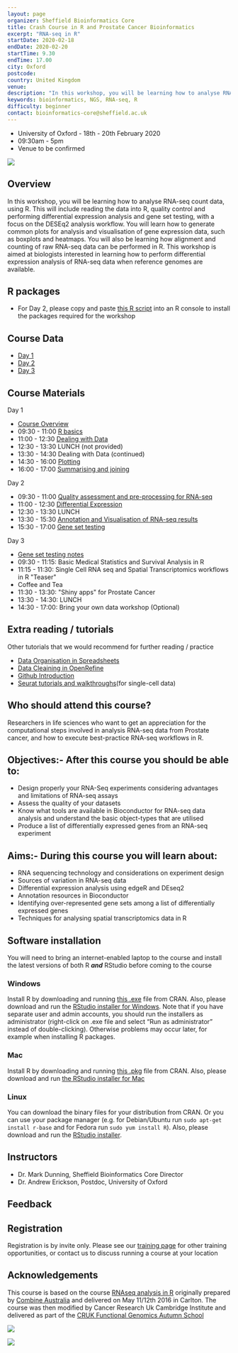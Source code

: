 ```yaml
---
layout: page
organizer: Sheffield Bioinformatics Core
title: Crash Course in R and Prostate Cancer Bioinformatics
excerpt: "RNA-seq in R"
startDate: 2020-02-18
endDate: 2020-02-20
startTime: 9.30
endTime: 17.00
city: Oxford
postcode: 
country: United Kingdom
venue: 
description: "In this workshop, you will be learning how to analyse RNA-seq count data, using R. This will include reading the data into R, quality control and performing differential expression analysis and gene set testing, with a focus on the edgeR analysis workflow. You will learn how to generate common plots for analysis and visualisation of gene expression data, such as boxplots and heatmaps. You will also be learning how alignment and counting of raw RNA-seq data can be performed in R. This workshop is aimed at biologists interested in learning how to perform differential expression analysis of RNA-seq data when reference genomes are available.."
keywords: bioinformatics, NGS, RNA-seq, R
difficulty: beginner
contact: bioinformatics-core@sheffield.ac.uk
---
```


- University of Oxford - 18th - 20th February 2020
- 09:30am - 5pm
- Venue to be confirmed


![](/images/NDS_Ox_logo_v4.png)

## Overview

In this workshop, you will be learning how to analyse RNA-seq count data, using R. This will include reading the data into R, quality control and performing differential expression analysis and gene set testing, with a focus on the DESEq2 analysis workflow. You will learn how to generate common plots for analysis and visualisation of gene expression data, such as boxplots and heatmaps. You will also be learning how alignment and counting of raw RNA-seq data can be performed in R. This workshop is aimed at biologists interested in learning how to perform differential expression analysis of RNA-seq data when reference genomes are available.

## R packages

- For Day 2, please copy and paste [this R script](https://raw.githubusercontent.com/sheffield-bioinformatics-core/prostate-bioinformatics/master/install_bioc-packages.R?token=AA462NKRWTCYUUW2VQ3TKQ26JQD2E) into an R console to install the packages required for the workshop

## Course Data

- [Day 1](http://sbc.shef.ac.uk/workshops/2019-09-17-r/CourseData.zip)
- [Day 2](https://drive.google.com/file/d/1k-ol5waIdcayaCcyTLvhEYcMMWKiQjnx/view?usp=sharing)
- [Day 3]()

## Course Materials

Day 1

- [Course Overview](https://sbc.shef.ac.uk/prostate-bioinformatics/intro_slides.html)
- 09:30 - 11:00 [R basics](https://sbc.shef.ac.uk/workshops/2019-09-17-r/crash-course.nb.html#r_basics)
- 11:00 - 12:30 [Dealing with Data](https://sbc.shef.ac.uk/workshops/2019-09-17-r/crash-course.nb.html#dealing-with-data)
- 12:30 - 13:30 LUNCH (not provided)
- 13:30 - 14:30 Dealing with Data (continued)
- 14:30 - 16:00 [Plotting](https://sbc.shef.ac.uk/workshops/2019-09-17-r/crash-course.nb.html#plotting)
- 16:00 - 17:00 [Summarising and joining](https://sbc.shef.ac.uk/workshops/2019-09-17-r/crash-course.nb.html#summarising_and_grouping_with_dplyr)

Day 2

- 09:30 - 11:00 [Quality assessment and pre-processing for RNA-seq](https://sbc.shef.ac.uk/prostate-bioinformatics/rna-seq-preprocessing.nb.html)
- 11:00 - 12:30 [Differential Expression](https://sbc.shef.ac.uk/prostate-bioinformatics/rna-seq-de.nb.html)
- 12:30 - 13:30 LUNCH
- 13:30 - 15:30 [Annotation and Visualisation of RNA-seq results](https://sbc.shef.ac.uk/prostate-bioinformatics/rna-seq-annotation-visualisation.nb.html)
- 15:30 - 17:00 [Gene set testing](https://sbc.shef.ac.uk/prostate-bioinformatics/rna-seq-gene-set-testing.nb.html)

Day 3
- [Gene set testing notes](https://sbc.shef.ac.uk/prostate-bioinformatics/Day3.nb.html)
- 09:30 - 11:15: Basic Medical Statistics and Survival Analysis in R
- 11:15 - 11:30: Single Cell RNA seq and Spatial Transcriptomics workflows in R "Teaser"
- Coffee and Tea
- 11:30 - 13:30: "Shiny apps" for Prostate Cancer
- 13:30 - 14:30: LUNCH
- 14:30 - 17:00: Bring your own data workshop (Optional)

## Extra reading / tutorials

Other tutorials that we would recommend for further reading / practice

- [Data Organisation in Spreadsheets](https://datacarpentry.org/spreadsheet-ecology-lesson/)
- [Data Cleaining in OpenRefine](https://datacarpentry.org/OpenRefine-ecology-lesson/)
- [Github Introduction](https://guides.github.com/activities/hello-world/)
- [Seurat tutorials and walkthroughs](https://satijalab.org/seurat/vignettes.html)(for single-cell data)

## Who should attend this course?

Researchers in life sciences who want to get an appreciation for the computational steps involved in analysis RNA-seq data from Prostate cancer, and how to execute best-practice RNA-seq workflows in R.

## Objectives:- After this course you should be able to:

- Design properly your RNA-Seq experiments considering advantages and limitations of RNA-seq assays
- Assess the quality of your datasets
- Know what tools are available in Bioconductor for RNA-seq data analysis and understand the basic object-types that are utilised
- Produce a list of differentially expressed genes from an RNA-seq experiment 

## Aims:- During this course you will learn about:

- RNA sequencing technology and considerations on experiment design
- Sources of variation in RNA-seq data
- Differential expression analysis using edgeR and DEseq2
- Annotation resources in Bioconductor
- Identifying over-represented gene sets among a list of differentially expressed genes 
- Techniques for analysing spatial transcriptomics data in R
    
## Software installation
You will need to bring an internet-enabled laptop to the course and install the latest versions of both R ***and*** RStudio before coming to the course

### Windows

Install R by downloading and running [this .exe](http://cran.r-project.org/bin/windows/base/release.htm) file from CRAN. Also, please download and run the [RStudio installer for Windows](https://www.rstudio.com/products/rstudio/download/#download). Note that if you have separate user and admin accounts, you should run the installers as administrator (right-click on .exe file and select “Run as administrator” instead of double-clicking). Otherwise problems may occur later, for example when installing R packages.

### Mac

Install R by downloading and running [this .pkg](http://cran.r-project.org/bin/macosx/R-latest.pkg) file from CRAN. Also, please download and run [the RStudio installer for Mac](https://www.rstudio.com/products/rstudio/download/#download)

### Linux

You can download the binary files for your distribution from CRAN. Or you can use your package manager (e.g. for Debian/Ubuntu run `sudo apt-get install r-base` and for Fedora run `sudo yum install R`). Also, please download and run the [RStudio installer](https://www.rstudio.com/products/rstudio/download/#download).


## Instructors

- Dr. Mark Dunning, Sheffield Bioinformatics Core Director
- Dr. Andrew Erickson, Postdoc, University of Oxford

## Feedback



## Registration 

Registration is by invite only. Please see our [training page](https://sbc.shef.ac.uk/training) for other training opportunities, or contact us to discuss running a course at your location


## Acknowledgements

This course is based on the course [RNAseq analysis in R](http://combine-australia.github.io/2016-05-11-RNAseq/) originally prepared by [Combine Australia](https://combine.org.au/) and delivered on May 11/12th 2016 in Carlton. The course was then modified by Cancer Research Uk Cambridge Institute and delivered as part of the [CRUK Functional Genomics Autumn School](https://bioinformatics-core-shared-training.github.io/cruk-autumn-school-2017/)

![](https://raw.githubusercontent.com/sheffield-bioinformatics-core/RNAseq-R/gh-pages/images/combine_banner.png)

![](https://raw.githubusercontent.com/sheffield-bioinformatics-core/RNAseq-R/gh-pages/images/CRUK_Cambridge_Major%20Centre%20logo.jpg)
